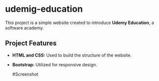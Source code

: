 # udemig-education

This project is a simple website created to introduce **Udemy Education**, a software academy.  

## Project Features
- **HTML and CSS:** Used to build the structure of the website.  
- **Bootstrap:** Utilized for responsive design.

  #Screenshot
